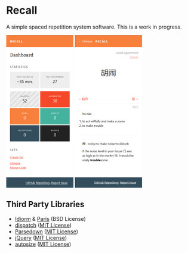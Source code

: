 # Recall

A simple spaced repetition system software. This is a work in progress.

<img src="screenshot1.png" alt="Dashboard" width="180" /> <img src="screenshot2.png" alt="Vocabulary page" width="180" />

## Third Party Libraries

* [Idiorm](https://github.com/j4mie/idiorm) & [Paris](https://github.com/j4mie/paris) (BSD License)
* [dispatch](https://github.com/noodlehaus/dispatch) ([MIT License](http://noodlehaus.mit-license.org/))
* [Parsedown](http://parsedown.org/) ([MIT License](https://github.com/erusev/parsedown/blob/master/LICENSE.txt))
* [jQuery](http://jquery.com/) ([MIT License](https://jquery.org/license/))
* [autosize](https://github.com/jackmoore/autosize) ([MIT License](https://github.com/jackmoore/autosize/blob/master/LICENSE.md))
